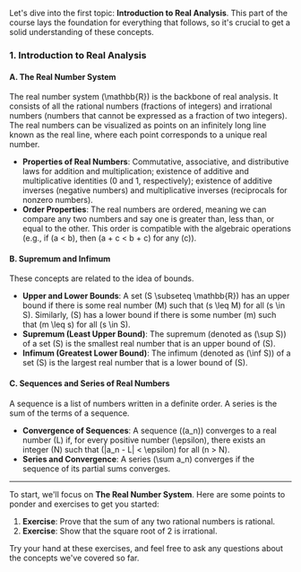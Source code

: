 Let's dive into the first topic: **Introduction to Real Analysis**. This part of the course lays the foundation for everything that follows, so it's crucial to get a solid understanding of these concepts. 

### 1. Introduction to Real Analysis

#### A. The Real Number System

The real number system \(\mathbb{R}\) is the backbone of real analysis. It consists of all the rational numbers (fractions of integers) and irrational numbers (numbers that cannot be expressed as a fraction of two integers). The real numbers can be visualized as points on an infinitely long line known as the real line, where each point corresponds to a unique real number.

- **Properties of Real Numbers**: Commutative, associative, and distributive laws for addition and multiplication; existence of additive and multiplicative identities (0 and 1, respectively); existence of additive inverses (negative numbers) and multiplicative inverses (reciprocals for nonzero numbers).
- **Order Properties**: The real numbers are ordered, meaning we can compare any two numbers and say one is greater than, less than, or equal to the other. This order is compatible with the algebraic operations (e.g., if \(a < b\), then \(a + c < b + c\) for any \(c\)).

#### B. Supremum and Infimum

These concepts are related to the idea of bounds.

- **Upper and Lower Bounds**: A set \(S \subseteq \mathbb{R}\) has an upper bound if there is some real number \(M\) such that \(s \leq M\) for all \(s \in S\). Similarly, \(S\) has a lower bound if there is some number \(m\) such that \(m \leq s\) for all \(s \in S\).
- **Supremum (Least Upper Bound)**: The supremum (denoted as \(\sup S\)) of a set \(S\) is the smallest real number that is an upper bound of \(S\).
- **Infimum (Greatest Lower Bound)**: The infimum (denoted as \(\inf S\)) of a set \(S\) is the largest real number that is a lower bound of \(S\).

#### C. Sequences and Series of Real Numbers

A sequence is a list of numbers written in a definite order. A series is the sum of the terms of a sequence.

- **Convergence of Sequences**: A sequence \((a_n)\) converges to a real number \(L\) if, for every positive number \(\epsilon\), there exists an integer \(N\) such that \(|a_n - L| < \epsilon\) for all \(n > N\).
- **Series and Convergence**: A series \(\sum a_n\) converges if the sequence of its partial sums converges.

---

To start, we'll focus on **The Real Number System**. Here are some points to ponder and exercises to get you started:

1. **Exercise**: Prove that the sum of any two rational numbers is rational.
2. **Exercise**: Show that the square root of 2 is irrational.

Try your hand at these exercises, and feel free to ask any questions about the concepts we've covered so far.
